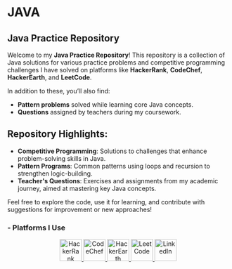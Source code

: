 # JAVA

<h2>Java Practice Repository</h2> 

Welcome to my **Java Practice Repository**! This repository is a collection of Java solutions for various practice problems and competitive programming challenges I have solved on platforms like **HackerRank**, **CodeChef**, **HackerEarth**, and **LeetCode**. 

In addition to these, you’ll also find:
- **Pattern problems** solved while learning core Java concepts.
- **Questions** assigned by teachers during my coursework.

## Repository Highlights:
- **Competitive Programming**: Solutions to challenges that enhance problem-solving skills in Java.
- **Pattern Programs**: Common patterns using loops and recursion to strengthen logic-building.
- **Teacher's Questions**: Exercises and assignments from my academic journey, aimed at mastering key Java concepts.

Feel free to explore the code, use it for learning, and contribute with suggestions for improvement or new approaches!

<h3> - Platforms I Use </h3>

<p align="center">
  <a href="https://www.hackerrank.com/profile/guptasanjeevani1">
    <img src="https://cdn.worldvectorlogo.com/logos/hackerrank.svg" alt="HackerRank" width="50" height="50"/>
  </a>
  <a href="https://www.codechef.com/users/sanjeevani09">
    <img src="https://s3.amazonaws.com/codechef_shared/sites/all/themes/abessive/logo.svg" alt="CodeChef" width="50" height="50"/>
  </a>
  <a href="https://www.hackerearth.com/@guptasanjeevani970/">
    <img src="https://upload.wikimedia.org/wikipedia/commons/e/e8/HackerEarth_logo.png" alt="HackerEarth" width="50" height="50"/>
  </a>
  <a href="https://leetcode.com/u/SanjeevaniGupta/">
    <img src="https://upload.wikimedia.org/wikipedia/commons/1/19/LeetCode_logo_black.png" alt="LeetCode" width="50" height="50"/>
  </a>
  <a href="https://www.linkedin.com/in/sanjeevani-gupta-a59819216">
    <img src="https://cdn.worldvectorlogo.com/logos/linkedin-icon-2.svg" alt="LinkedIn" width="50" height="50"/>
  </a>
</p>
